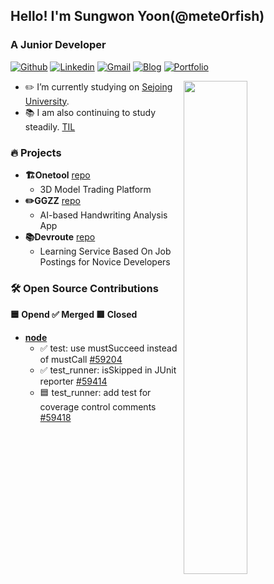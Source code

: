 ## Hello! I'm Sungwon Yoon(@mete0rfish)
###  A Junior Developer

[![Github](https://img.shields.io/badge/-Github-000?style=flat&logo=Github&logoColor=white)](https://github.com/mete0rfish)
[![Linkedin](https://img.shields.io/badge/-LinkedIn-blue?style=flat&logo=Linkedin&logoColor=white)](https://www.linkedin.com/in/%EC%84%B1%EC%9B%90-%EC%9C%A4-4328aa292/)
[![Gmail](https://img.shields.io/badge/-Gmail-c14438?style=flat&logo=Gmail&logoColor=white)](mailto:sungwon326@naver.com)
[![Blog](https://img.shields.io/badge/-DevBlog-orange?style=flat&logoColor=white)](https://parvegoongame.tistory.com/)
[![Portfolio](https://img.shields.io/badge/Portfolio-yellow?style=flat)]()


<img width="45%" align="right" src="https://github.com/user-attachments/assets/af9c0493-e70d-46e4-a898-7e0b5228bd4b" />

- ✏️ I’m currently studying on [Sejoing University](http://sejong.ac.kr/).
- 📚 I am also continuing to study steadily. [TIL](https://github.com/mete0rfish/TIL)

### 🔥 Projects
- **🏗️Onetool** [repo](https://github.com/likelion-onetool)
  - 3D Model Trading Platform
- **✏️GGZZ** [repo](https://github.com/dog-feet-bird-feet/server)
  - AI-based Handwriting Analysis App
- **📚Devroute** [repo](https://github.com/ICT-Dev-Route)
  - Learning Service Based On Job Postings for Novice Developers
  

### 🛠️ Open Source Contributions

**🟦 Opend ✅ Merged 🟥 Closed**

- **[node](https://github.com/nodejs/node)**
  - ✅ test: use mustSucceed instead of mustCall [#59204](https://github.com/nodejs/node/pull/59204)
  - ✅ test_runner: isSkipped in JUnit reporter [#59414](https://github.com/nodejs/node/pull/59414)
  - 🟦 test_runner: add test for coverage control comments [#59418](https://github.com/nodejs/node/pull/59418)
